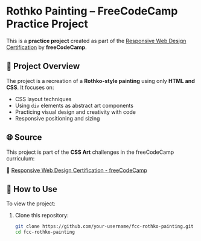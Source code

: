 # Rothko Painting – FreeCodeCamp Practice Project

This is a **practice project** created as part of the [Responsive Web Design Certification](https://www.freecodecamp.org/learn/2022/responsive-web-design/) by **freeCodeCamp**.

## 🎨 Project Overview

The project is a recreation of a **Rothko-style painting** using only **HTML and CSS**. It focuses on:
- CSS layout techniques
- Using `div` elements as abstract art components
- Practicing visual design and creativity with code
- Responsive positioning and sizing

## 🌐 Source

This project is part of the **CSS Art** challenges in the freeCodeCamp curriculum:

🔗 [Responsive Web Design Certification - freeCodeCamp](https://www.freecodecamp.org/learn/2022/responsive-web-design/)

## 🚀 How to Use

To view the project:
1. Clone this repository:
   ```bash
   git clone https://github.com/your-username/fcc-rothko-painting.git
   cd fcc-rothko-painting
